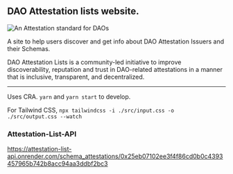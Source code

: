 ## DAO Attestation lists website.

![An Attestation standard for DAOs](https://github.com/metagov/daostar/assets/41290852/a8bd1596-8e92-4cad-b3d3-3df771a0d436)

A site to help users discover and get info about DAO Attestation Issuers and their Schemas.

DAO Attestation Lists is a community-led initiative to improve discoverability, reputation and trust in DAO-related attestations in a manner that is inclusive, transparent, and decentralized.

---

Uses CRA. `yarn` and `yarn start` to develop.

For Tailwind CSS,
`npx tailwindcss -i ./src/input.css -o ./src/output.css --watch`


### Attestation-List-API

https://attestation-list-api.onrender.com/schema_attestations/0x25eb07102ee3f4f86cd0b0c4393457965b742b8acc94aa3ddbf2bc3

